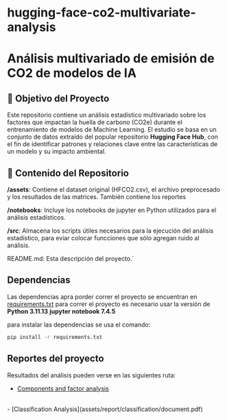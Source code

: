 # hugging-face-co2-multivariate-analysis
# Análisis multivariado de emisión de CO2 de modelos de IA

## 🎯 Objetivo del Proyecto

Este repositorio contiene un análisis estadístico multivariado sobre los factores que impactan la huella de carbono (CO2e) durante el entrenamiento de modelos de Machine Learning. El estudio se basa en un conjunto de datos extraído del popular repositorio **Hugging Face Hub**, con el fin de identificar patrones y relaciones clave entre las características de un modelo y su impacto ambiental.

## 📂 Contenido del Repositorio

**/assets**: Contiene el dataset original (HFCO2.csv), el archivo preprocesado y los resultados de las matrices. También contiene los reportes

**/notebooks**: Incluye los notebooks de jupyter en Python utilizados para el análisis estadísticos.

**/src**: Almacena los scripts útiles necesarios para la ejecución del análisis estadístico, para eviar colocar funcciones que sólo agregan ruido al análisis.

README.md: Esta descripción del proyecto.`

## Dependencias
Las dependencias apra porder correr el proyecto se encuentran en [requirements.txt](requirements.txt) para correr el proyecto 
es necesario usar la versión de **Python 3.11.13**  **jupyter notebook 7.4.5**

para instalar las dependencias se usa el comando: 
```bash 
pip install -r requirements.txt
```

## Reportes del proyecto
Resultados del análisis pueden verse en las siguientes ruta:
<br>
- [Components and factor analysis](assets/Multivariated_Data_Analysis.pdf)
<br>
- [Classification Analysis](assets/report/classification/document.pdf)
